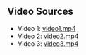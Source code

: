 
## Video Sources
- Video 1: [video1.mp4](video1.mp4)
- Video 2: [video2.mp4](video2.mp4)
- Video 3: [video3.mp4](video3.mp4)
